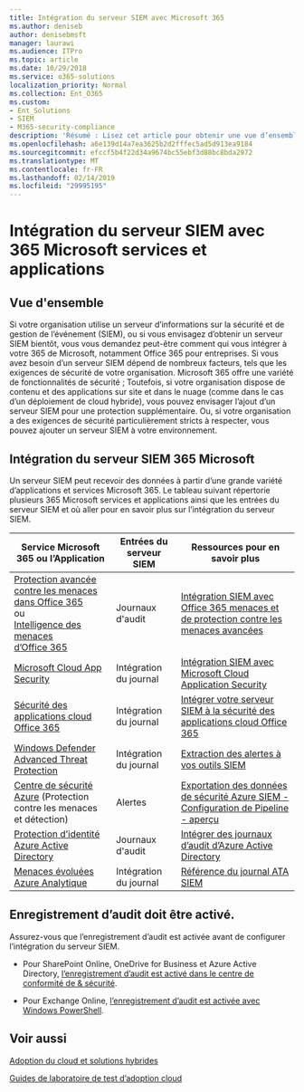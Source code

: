 ```yaml
---
title: Intégration du serveur SIEM avec Microsoft 365
ms.author: deniseb
author: denisebmsft
manager: laurawi
ms.audience: ITPro
ms.topic: article
ms.date: 10/29/2018
ms.service: o365-solutions
localization_priority: Normal
ms.collection: Ent_O365
ms.custom:
- Ent_Solutions
- SIEM
- M365-security-compliance
description: 'Résumé : Lisez cet article pour obtenir une vue d’ensemble de l’intégration du serveur SIEM avec Microsoft 365.'
ms.openlocfilehash: a6e139d14a7ea3625b2d2fffec5ad5d913ea9184
ms.sourcegitcommit: efccf5b4f22d34a9674bc55ebf3d88bc8bda2972
ms.translationtype: MT
ms.contentlocale: fr-FR
ms.lasthandoff: 02/14/2019
ms.locfileid: "29995195"
---
```

# <a name="siem-server-integration-with-microsoft-365-services-and-applications"></a>Intégration du serveur SIEM avec 365 Microsoft services et applications

## <a name="overview"></a>Vue d'ensemble

Si votre organisation utilise un serveur d’informations sur la sécurité et de gestion de l’événement (SIEM), ou si vous envisagez d’obtenir un serveur SIEM bientôt, vous vous demandez peut-être comment qui vous intégrer à votre 365 de Microsoft, notamment Office 365 pour entreprises. Si vous avez besoin d’un serveur SIEM dépend de nombreux facteurs, tels que les exigences de sécurité de votre organisation. Microsoft 365 offre une variété de fonctionnalités de sécurité ; Toutefois, si votre organisation dispose de contenu et des applications sur site et dans le nuage (comme dans le cas d’un déploiement de cloud hybride), vous pouvez envisager l’ajout d’un serveur SIEM pour une protection supplémentaire. Ou, si votre organisation a des exigences de sécurité particulièrement stricts à respecter, vous pouvez ajouter un serveur SIEM à votre environnement.

## <a name="siem-server-integration-microsoft-365"></a>Intégration du serveur SIEM 365 Microsoft

Un serveur SIEM peut recevoir des données à partir d’une grande variété d’applications et services Microsoft 365. Le tableau suivant répertorie plusieurs 365 Microsoft services et applications ainsi que les entrées du serveur SIEM et où aller pour en savoir plus sur l’intégration du serveur SIEM. 

| Service Microsoft 365 ou l’Application | Entrées du serveur SIEM | Ressources pour en savoir plus |
| --- | --- | --- |
| [Protection avancée contre les menaces dans Office 365](office-365-atp.md) <br/>   ou   <br/>[Intelligence des menaces d’Office 365](office-365-ti.md) | Journaux d'audit | [Intégration SIEM avec Office 365 menaces et de protection contre les menaces avancées](siem-integration-with-office-365-ti.md) |
| [Microsoft Cloud App Security](https://docs.microsoft.com/cloud-app-security/what-is-cloud-app-security) | Intégration du journal | [Intégration SIEM avec Microsoft Cloud Application Security](https://docs.microsoft.com/cloud-app-security/siem) |
| [Sécurité des applications cloud Office 365](office-365-cas-overview.md) | Intégration du journal | [Intégrer votre serveur SIEM à la sécurité des applications cloud Office 365](integrate-your-siem-server-with-office-365-cas.md) |
| [Windows Defender Advanced Threat Protection](https://docs.microsoft.com/windows/security/threat-protection/) | Intégration du journal | [Extraction des alertes à vos outils SIEM](https://docs.microsoft.com/windows/security/threat-protection/windows-defender-atp/configure-siem-windows-defender-advanced-threat-protection) |
| [Centre de sécurité Azure](https://docs.microsoft.com/azure/security-center/security-center-intro) (Protection contre les menaces et détection) | Alertes | [Exportation des données de sécurité Azure SIEM - Configuration de Pipeline - aperçu](https://docs.microsoft.com/azure/security-center/security-center-export-data-to-siem) |
| [Protection d’identité Azure Active Directory](https://docs.microsoft.com/azure/active-directory/identity-protection/overview) | Journaux d'audit | [Intégrer des journaux d’audit d’Azure Active Directory](https://docs.microsoft.com/azure/security/security-azure-log-integration-ad) |
| [Menaces évoluées Azure Analytique](https://docs.microsoft.com/azure/security/azure-threat-detection) | Intégration du journal | [Référence du journal ATA SIEM](https://docs.microsoft.com/advanced-threat-analytics/cef-format-sa) |

## <a name="audit-logging-must-be-turned-on"></a>Enregistrement d’audit doit être activé.

Assurez-vous que l’enregistrement d’audit est activée avant de configurer l’intégration du serveur SIEM. 

- Pour SharePoint Online, OneDrive for Business et Azure Active Directory, [l’enregistrement d’audit est activé dans le centre de conformité de & sécurité](https://docs.microsoft.com/office365/securitycompliance/turn-audit-log-search-on-or-off).

- Pour Exchange Online, [l’enregistrement d’audit est activée avec Windows PowerShell](https://docs.microsoft.com/office365/securitycompliance/enable-mailbox-auditing).
 
## <a name="see-also"></a>Voir aussi

[Adoption du cloud et solutions hybrides](https://docs.microsoft.com/office365/enterprise/cloud-adoption-and-hybrid-solutions)
  
[Guides de laboratoire de test d’adoption cloud](https://docs.microsoft.com/office365/enterprise/cloud-adoption-test-lab-guides-tlgs)


